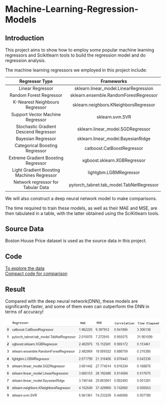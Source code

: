 # Machine-Learning-Regression-Models

## Introduction

This project aims to show how to employ some popular machine learning regressors and Scikitlearn tools to build the regression model and do regression analysis.<br>

The machine learning regressors we employed in this project include:<br>

|              Regressor Type               |                 Frameworks                   |
|                  :---:                    |                   :---:                      |
|             Linear Regressor              |    sklearn.linear_model.LinearRegression     |
|          Random Forest Regressor          |    sklearn.ensemble.RandomForestRegressor    |
|      K-Nearest Neighbours Regressor       |    sklearn.neighbors.KNeighborsRegressor     |
|     Support Vector Machine Regressor      |               sklearn.svm.SVR                |
|   Stochastic Gradient Descend Regressor   |      sklearn.linear_model.SGDRegressor       |
|            Bayesian Regressor             |     sklearn.linear_model.BayesianRidge       |
|       Categorical Boosting Regressor      |          catboost.CatBoostRegressor          |
|    Extreme Gradient Boosting Regressor    |         xgboost.sklearn.XGBRegressor         |
| Light Gradient Boosting Machines Regressor|            lightgbm.LGBMRegressor            |
|     Network regressor for Tabular Data    |   pytorch_tabnet.tab_model.TabNetRegressor   |

We will also construct a deep neural network model to make comparisons.<br>

The time required to train these models, as well as their MAE and MSE, are then tabulated in a table, with the latter obtained using the SciKitlearn tools.<br>

## Source Data  

Boston House Price dataset is used as the source data in this project.

## Code
[To explore the data](Machine_Learning_Regression_Models.ipynb) <br>
[Compact code for comparison](ML_Regressor_Comparison.ipynb)

## Result

Compared with the deep neural network(DNN), these models are significantly faster, and some of them even can outperform the DNN in terms of accuracy!

<p align="center"><img src="Regressor_Performance_table.png"</p>
